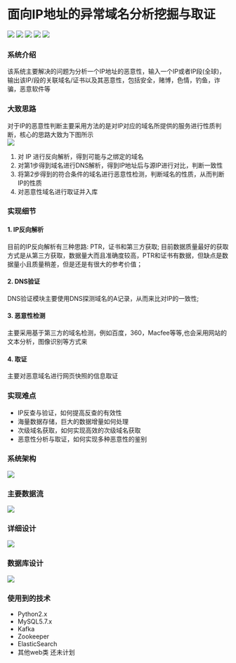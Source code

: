 # 面向IP地址的异常域名分析挖掘与取证
![](https://img.shields.io/badge/license-WTFPL-blue.svg) ![](https://img.shields.io/github/repo-size/JX-Wang/IP-Analysis.svg) ![](https://img.shields.io/bitbucket/issues-raw/JX-Wang/IP-Analysis.svg) ![](https://img.shields.io/github/forks/JX-Wang/IP-Analysis.svg?label=Fork) ![](https://img.shields.io/github/stars/JX-Wang/IP-Analysis.svg?style=social)  
### 系统介绍
该系统主要解决的问题为分析一个IP地址的恶意性，输入一个IP或者IP段(全球)，输出该IP/段的关联域名/证书以及其恶意性，包括安全，赌博，色情，钓鱼，诈骗，恶意软件等  

### 大致思路
对于IP的恶意性判断主要采用方法的是对IP对应的域名所提供的服务进行性质判断，核心的思路大致为下图所示  
![](https://github.com/JX-Wang/IP-Analysis/blob/master/Frame/ideas_new.jpg)  
1. 对 IP 进行反向解析，得到可能与之绑定的域名
2. 对第1步得到域名进行DNS解析，得到IP地址后与源IP进行对比，判断一致性
3. 将第2步得到的符合条件的域名进行恶意性检测，判断域名的性质，从而判断IP的性质
4. 对恶意性域名进行取证并入库  

### 实现细节
#### 1. IP反向解析
目前的IP反向解析有三种思路: PTR，证书和第三方获取; 目前数据质量最好的获取方式是从第三方获取，数据量大而且准确度较高，PTR和证书有数据，但缺点是数据量小且质量稍差，但是还是有很大的参考价值；
#### 2. DNS验证
DNS验证模块主要使用DNS探测域名的A记录，从而来比对IP的一致性;
#### 3. 恶意性检测
主要采用基于第三方的域名检测，例如百度，360，Macfee等等,也会采用网站的文本分析，图像识别等方式来
#### 4. 取证
主要对恶意域名进行网页快照的信息取证

### 实现难点
* IP反查与验证，如何提高反查的有效性
* 海量数据存储，巨大的数据增量如何处理
* 次级域名获取，如何实现高效的次级域名获取
* 恶意性分析与取证，如何实现多种恶意性的鉴别
### 系统架构
![](https://github.com/JX-Wang/IP-Analysis/blob/master/Frame/new_frame_2.jpg)   

### 主要数据流
![](https://github.com/JX-Wang/IP-Analysis/blob/master/Frame/pattern1.jpg)  

### 详细设计
![](https://github.com/JX-Wang/IP-Analysis/blob/master/Frame/pattern1.jpg)  

### 数据库设计
![](https://github.com/JX-Wang/IP-Analysis/blob/master/Frame/DB_design.jpg)  

### 使用到的技术
* Python2.x
* MySQL5.7.x
* Kafka
* Zookeeper
* ElasticSearch
* 其他web类 还未计划

